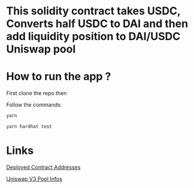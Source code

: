 # This solidity contract takes USDC, Converts half USDC to DAI and then add liquidity position to DAI/USDC Uniswap pool

# How to run the app ?
First clone the repo then

Follow the commands:

```bash
yarn
```

```bash
yarn hardhat test
```

# Links

[Deployed Contract Addresses](https://docs.uniswap.org/protocol/reference/deployments)

[Uniswap V3 Pool Infos](https://info.uniswap.org/#/pools)
